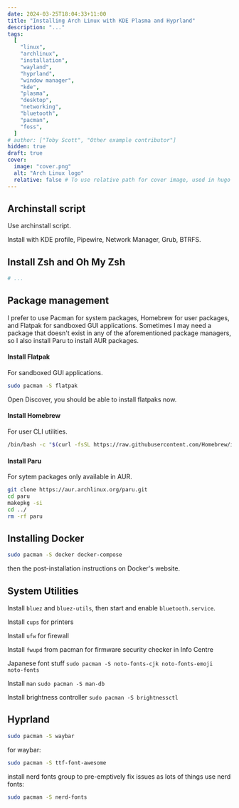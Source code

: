```yaml
---
date: 2024-03-25T18:04:33+11:00
title: "Installing Arch Linux with KDE Plasma and Hyprland"
description: "..."
tags:
  [
    "linux",
    "archlinux",
    "installation",
    "wayland",
    "hyprland",
    "window manager",
    "kde",
    "plasma",
    "desktop",
    "networking",
    "bluetooth",
    "pacman",
    "foss",
  ]
# author: ["Toby Scott", "Other example contributor"]
hidden: true
draft: true
cover:
  image: "cover.png"
  alt: "Arch Linux logo"
  relative: false # To use relative path for cover image, used in hugo Page-bundles
---
```


## Archinstall script

Use archinstall script.

Install with KDE profile, Pipewire, Network Manager, Grub, BTRFS.

## Install Zsh and Oh My Zsh

```bash
# ...
```

## Package management

I prefer to use Pacman for system packages, Homebrew for user packages, and Flatpak for sandboxed GUI applications. Sometimes I may need a package that doesn't exist in any of the aforementioned package managers, so I also install Paru to install AUR packages.

#### Install Flatpak

For sandboxed GUI applications.

```bash
sudo pacman -S flatpak
```

Open Discover, you should be able to install flatpaks now.

#### Install Homebrew

For user CLI utilities.

```bash
/bin/bash -c "$(curl -fsSL https://raw.githubusercontent.com/Homebrew/install/HEAD/install.sh)"
```

#### Install Paru

For sytem packages only available in AUR.

```bash
git clone https://aur.archlinux.org/paru.git
cd paru
makepkg -si
cd ../
rm -rf paru
```

## Installing Docker

```bash
sudo pacman -S docker docker-compose
```

then the post-installation instructions on Docker's website.

## System Utilities

Install `bluez` and `bluez-utils`, then start and enable `bluetooth.service`.

Install `cups` for printers

Install `ufw` for firewall

Install `fwupd` from pacman for firmware security checker in Info Centre

Japanese font stuff
`sudo pacman -S noto-fonts-cjk noto-fonts-emoji noto-fonts`

Install `man`
`sudo pacman -S man-db`

Install brightness controller
`sudo pacman -S brightnessctl`

## Hyprland

```bash
sudo pacman -S waybar
```

for waybar:

```bash
sudo pacman -S ttf-font-awesome
```

install nerd fonts group to pre-emptively fix issues as lots of things use nerd fonts:

```bash
sudo pacman -S nerd-fonts
```
